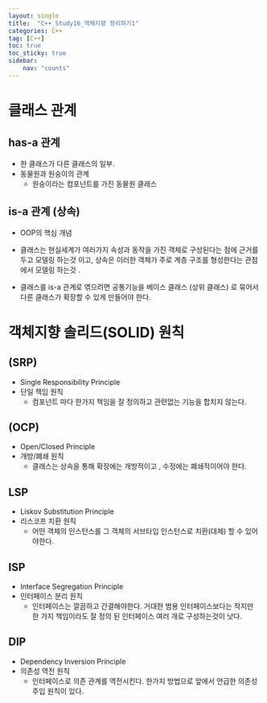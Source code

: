 ```yaml
---
layout: single
title:  "C++_Study16_객체지향 정리하기1"
categories: C++
tag: [C++]
toc: true
toc_sticky: true
sidebar:
    nav: "counts"
---
```


# 클래스 관계

## has-a 관계

* 한 클래스가 다른 클래스의 일부.
* 동물원과 원숭이의 관계
    * 원숭이라는 컴포넌트를 가진 동물원 클래스

## is-a 관계 (상속)
* OOP의 핵심 개념<br>
* 클래스는 현실세계가 여러가지 속성과 동작을 가진 객체로 구성된다는 점에 근거를 두고 모델링 하는것 이고, 상속은 이러한 객체가 주로 계층 구조를 형성한다는 관점에서 모델링 하는것 .

* 클래스를 is-a 관계로 엮으려면 공통기능을 베이스 클래스 (상위 클래스) 로 묶어서 다른 클래스가 확장할 수 있게 만들어야 한다.


# 객체지향 솔리드(SOLID) 원칙

## (SRP)
* Single Responsibility Principle
* 단일 책임 원칙
    * 컴포넌트 마다 한가지 책임을 잘 정의하고 관련없는 기능을 합치지 않는다.

## (OCP)
* Open/Closed Principle
* 개방/폐쇄 원칙
    * 클래스는 상속을 통해 확장에는 개방적이고 , 수정에는 폐쇄적이어야 한다.

## LSP 
* Liskov Substitution Principle
* 리스코프 치환 원칙
    * 어떤 객체의 인스턴스를 그 객체의 서브타입 인스턴스로 치환(대체) 할 수 있어야한다.

## ISP
* Interface Segregation Principle
* 인터페이스 분리 원칙
    * 인터페이스는 깔끔하고 간결해야한다. 거대한 범용 인터페이스보다는 작지만 한 가지 책임이라도 잘 정의 된 인터페이스 여러 개로 구성하는것이 낫다.

## DIP
* Dependency Inversion Principle
* 의존성 역전 원칙
    * 인터페이스로 의존 관계를 역전시킨다. 한가지 방법으로 앞에서 언급한 의존성 주입 원칙이 있다.
         

